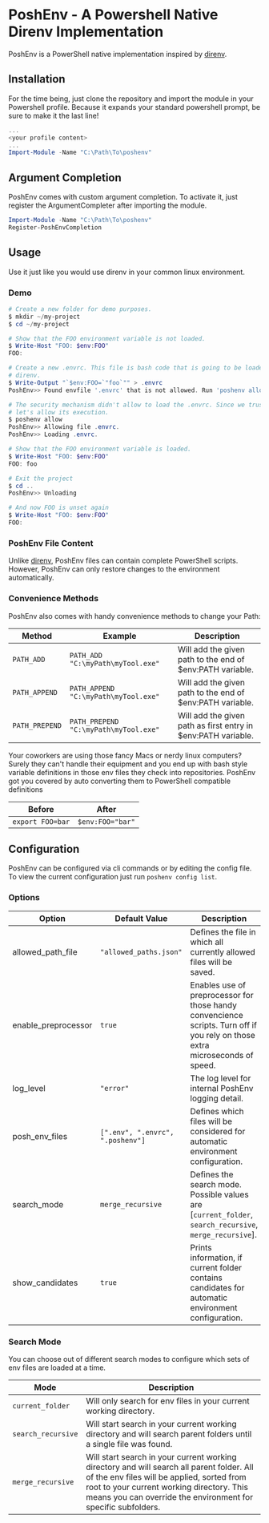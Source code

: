 # PoshEnv - A Powershell Native Direnv Implementation

PoshEnv is a PowerShell native implementation inspired by [direnv][direnv].

## Installation

For the time being, just clone the repository and import the module in your Powershell profile.
Because it expands your standard powershell prompt, be sure to make it the last line!

```powershell
...
<your profile content>
...
Import-Module -Name "C:\Path\To\poshenv"
```

## Argument Completion

PoshEnv comes with custom argument completion. To activate it, just register the ArgumentCompleter after importing the module.

```powershell
Import-Module -Name "C:\Path\To\poshenv"
Register-PoshEnvCompletion
```

## Usage

Use it just like you would use direnv in your common linux environment.

### Demo

```powershell
# Create a new folder for demo purposes.
$ mkdir ~/my-project
$ cd ~/my-project

# Show that the FOO environment variable is not loaded.
$ Write-Host "FOO: $env:FOO"
FOO:

# Create a new .envrc. This file is bash code that is going to be loaded by
# direnv.
$ Write-Output "`$env:FOO=`"foo`"" > .envrc
PoshEnv>> Found envfile '.envrc' that is not allowed. Run 'poshenv allow' to allow file.

# The security mechanism didn't allow to load the .envrc. Since we trust it,
# let's allow its execution.
$ poshenv allow
PoshEnv>> Allowing file .envrc.
PoshEnv>> Loading .envrc.

# Show that the FOO environment variable is loaded.
$ Write-Host "FOO: $env:FOO"
FOO: foo

# Exit the project
$ cd ..
PoshEnv>> Unloading

# And now FOO is unset again
$ Write-Host "FOO: $env:FOO"
FOO:
```

### PoshEnv File Content

Unlike [direnv][direnv], PoshEnv files can contain complete PowerShell scripts.
However, PoshEnv can only restore changes to the environment automatically.

### Convenience Methods
PoshEnv also comes with handy convenience methods to change your Path:

Method | Example | Description
------ | ------- | -----------
`PATH_ADD` | `PATH_ADD "C:\myPath\myTool.exe"` | Will add the given path to the end of $env:PATH variable.
`PATH_APPEND` | `PATH_APPEND "C:\myPath\myTool.exe"` | Will add the given path to the end of $env:PATH variable.
`PATH_PREPEND` | `PATH_PREPEND "C:\myPath\myTool.exe"` | Will add the given path as first entry in $env:PATH variable.

Your coworkers are using those fancy Macs or nerdy linux computers? Surely they can't handle their equipment and you end up with bash style variable definitions in those env files they check into repositories.
PoshEnv got you covered by auto converting them to PowerShell compatible definitions

Before | After
------ | -----
`export FOO=bar` | `$env:FOO="bar"`

## Configuration

PoshEnv can be configured via cli commands or by editing the config file.
To view the current configuration just run `poshenv config list`.

### Options

Option | Default Value | Description
------ | ------------- | -----------
allowed_path_file | `"allowed_paths.json"` | Defines the file in which all currently allowed files will be saved.
enable_preprocessor | `true` | Enables use of preprocessor for those handy convencience scripts. Turn off if you rely on those extra microseconds of speed.
log_level | `"error"` | The log level for internal PoshEnv logging detail.
posh_env_files | `[".env", ".envrc", ".poshenv"]` | Defines which files will be considered for automatic environment configuration.
search_mode | `merge_recursive` | Defines the search mode. Possible values are [`current_folder`, `search_recursive`, `merge_recursive`].
show_candidates | `true` | Prints information, if current folder contains candidates for automatic environment configuration.

### Search Mode

You can choose out of different search modes to configure which sets of env files are loaded at a time.

Mode | Description
---- | -----------
`current_folder` | Will only search for env files in your current working directory.
`search_recursive` | Will start search in your current working directory and will search parent folders until a single file was found.
`merge_recursive` | Will start search in your current working directory and will search all parent folder. All of the env files will be applied, sorted from root to your current working directory. This means you can override the environment for specific subfolders.


[direnv]: https://github.com/direnv/direnv
